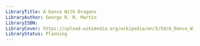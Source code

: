 ```yaml
---
LibraryTitle: A Dance With Dragons
LibraryAuthor: George R. R. Martin
LibraryISBN: 
LibraryCover: https://upload.wikimedia.org/wikipedia/en/5/5d/A_Dance_With_Dragons_US.jpg
LibraryStatus: Planning
---
```

